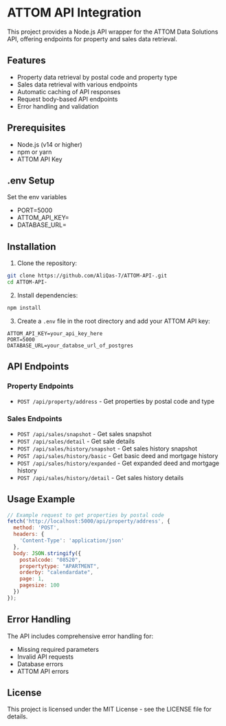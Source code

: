 # ATTOM API Integration

This project provides a Node.js API wrapper for the ATTOM Data Solutions API, offering endpoints for property and sales data retrieval.

## Features

- Property data retrieval by postal code and property type
- Sales data retrieval with various endpoints
- Automatic caching of API responses
- Request body-based API endpoints
- Error handling and validation

## Prerequisites

- Node.js (v14 or higher)
- npm or yarn
- ATTOM API Key

## .env Setup
Set the env variables
- PORT=5000
- ATTOM_API_KEY=
- DATABASE_URL=

## Installation

1. Clone the repository:
```bash
git clone https://github.com/AliQas-7/ATTOM-API-.git
cd ATTOM-API-
```

2. Install dependencies:
```bash
npm install
```

3. Create a `.env` file in the root directory and add your ATTOM API key:
```
ATTOM_API_KEY=your_api_key_here
PORT=5000
DATABASE_URL=your_databse_url_of_postgres
```

## API Endpoints

### Property Endpoints
- `POST /api/property/address` - Get properties by postal code and type

### Sales Endpoints
- `POST /api/sales/snapshot` - Get sales snapshot
- `POST /api/sales/detail` - Get sale details
- `POST /api/sales/history/snapshot` - Get sales history snapshot
- `POST /api/sales/history/basic` - Get basic deed and mortgage history
- `POST /api/sales/history/expanded` - Get expanded deed and mortgage history
- `POST /api/sales/history/detail` - Get sales history details

## Usage Example

```javascript
// Example request to get properties by postal code
fetch('http://localhost:5000/api/property/address', {
  method: 'POST',
  headers: {
    'Content-Type': 'application/json'
  },
  body: JSON.stringify({
    postalcode: "08520",
    propertytype: "APARTMENT",
    orderby: "calendardate",
    page: 1,
    pagesize: 100
  })
});
```

## Error Handling

The API includes comprehensive error handling for:
- Missing required parameters
- Invalid API requests
- Database errors
- ATTOM API errors

## License

This project is licensed under the MIT License - see the LICENSE file for details. 
